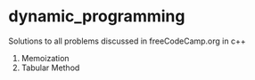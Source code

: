 # dynamic_programming

Solutions to all problems discussed in freeCodeCamp.org in c++

1. Memoization
2. Tabular Method

